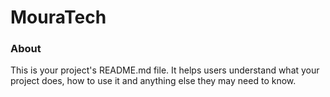 MouraTech
=========

### About

This is your project's README.md file. It helps users understand what your
project does, how to use it and anything else they may need to know.